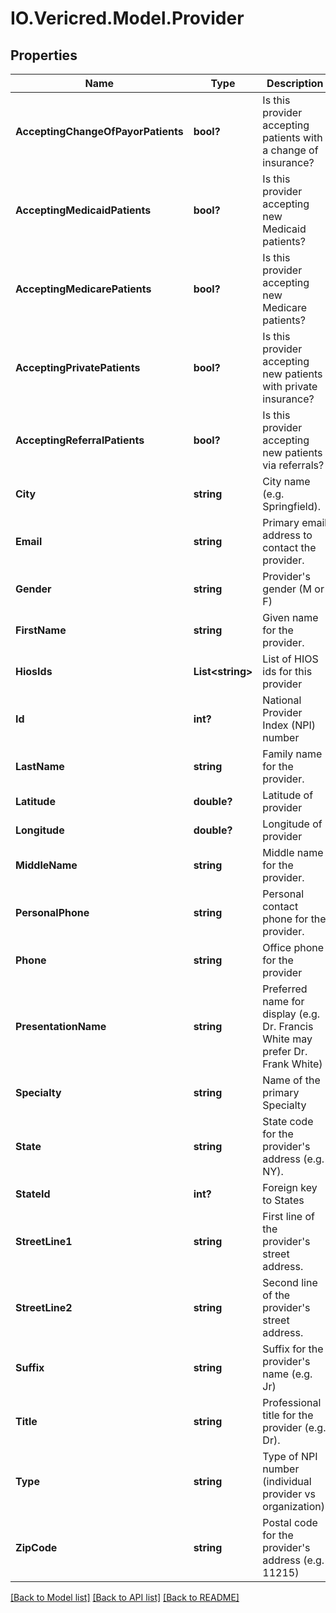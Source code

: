 # IO.Vericred.Model.Provider
## Properties

Name | Type | Description | Notes
------------ | ------------- | ------------- | -------------
**AcceptingChangeOfPayorPatients** | **bool?** | Is this provider accepting patients with a change of insurance? | [optional] 
**AcceptingMedicaidPatients** | **bool?** | Is this provider accepting new Medicaid patients? | [optional] 
**AcceptingMedicarePatients** | **bool?** | Is this provider accepting new Medicare patients? | [optional] 
**AcceptingPrivatePatients** | **bool?** | Is this provider accepting new patients with private insurance? | [optional] 
**AcceptingReferralPatients** | **bool?** | Is this provider accepting new patients via referrals? | [optional] 
**City** | **string** | City name (e.g. Springfield). | [optional] 
**Email** | **string** | Primary email address to contact the provider. | [optional] 
**Gender** | **string** | Provider&#39;s gender (M or F) | [optional] 
**FirstName** | **string** | Given name for the provider. | [optional] 
**HiosIds** | **List&lt;string&gt;** | List of HIOS ids for this provider | [optional] 
**Id** | **int?** | National Provider Index (NPI) number | [optional] 
**LastName** | **string** | Family name for the provider. | [optional] 
**Latitude** | **double?** | Latitude of provider | [optional] 
**Longitude** | **double?** | Longitude of provider | [optional] 
**MiddleName** | **string** | Middle name for the provider. | [optional] 
**PersonalPhone** | **string** | Personal contact phone for the provider. | [optional] 
**Phone** | **string** | Office phone for the provider | [optional] 
**PresentationName** | **string** | Preferred name for display (e.g. Dr. Francis White may prefer Dr. Frank White) | [optional] 
**Specialty** | **string** | Name of the primary Specialty | [optional] 
**State** | **string** | State code for the provider&#39;s address (e.g. NY). | [optional] 
**StateId** | **int?** | Foreign key to States | [optional] 
**StreetLine1** | **string** | First line of the provider&#39;s street address. | [optional] 
**StreetLine2** | **string** | Second line of the provider&#39;s street address. | [optional] 
**Suffix** | **string** | Suffix for the provider&#39;s name (e.g. Jr) | [optional] 
**Title** | **string** | Professional title for the provider (e.g. Dr). | [optional] 
**Type** | **string** | Type of NPI number (individual provider vs organization). | [optional] 
**ZipCode** | **string** | Postal code for the provider&#39;s address (e.g. 11215) | [optional] 

[[Back to Model list]](../README.md#documentation-for-models) [[Back to API list]](../README.md#documentation-for-api-endpoints) [[Back to README]](../README.md)

